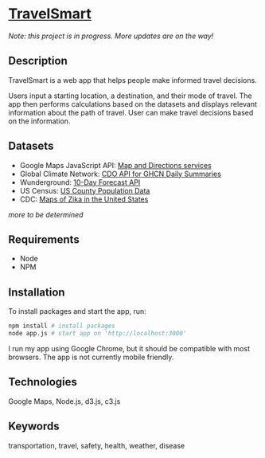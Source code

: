 # [TravelSmart](http://ironhack-danzheng.herokuapp.com)

_Note: this project is in progress. More updates are on the way!_

## Description

TravelSmart is a web app that helps people make informed travel decisions.

Users input a starting location, a destination, and their mode of travel. The app then performs calculations based on the datasets and displays relevant information about the path of travel. User can make travel decisions based on the information.

## Datasets

- Google Maps JavaScript API: [Map and Directions services](https://developers.google.com/maps/documentation/javascript/3.exp/reference)
- Global Climate Network: [CDO API for GHCN Daily Summaries](http://www.ncdc.noaa.gov/cdo-web/webservices/v2)
- Wunderground: [10-Day Forecast API](https://www.wunderground.com/weather/api/)
- US Census: [US County Population Data](http://www.census.gov/data/developers/data-sets/acs-1yr.2015.html)
- CDC: [Maps of Zika in the United States](https://www.cdc.gov/zika/intheus/maps-zika-us.html)

_more to be determined_

## Requirements

- Node
- NPM

## Installation

To install packages and start the app, run:

```bash
npm install # install packages
node app.js # start app on 'http://localhost:3000'
```

I run my app using Google Chrome, but it should be compatible with most browsers. The app is not currently mobile friendly.

## Technologies

Google Maps, Node.js, d3.js, c3.js

## Keywords

transportation, travel, safety, health, weather, disease
